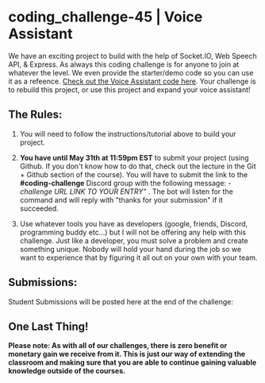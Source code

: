 # coding_challenge-45 | Voice Assistant


We have an exciting project to build with the help of Socket.IO, Web Speech API, & Express. As always this coding challenge is for anyone to join at whatever the level. We even provide the starter/demo code so you can use it as a refeence. [Check out the Voice Assistant code here](https://github.com/LanguageXange/node-assist). Your challenge is to rebuild this project, or use this project and expand your voice assistant!


## The Rules:

1. You will need to follow the instructions/tutorial above to build your project.

2. **You have until May 31th at 11:59pm EST** to submit your project (using Github. If you don't know how to do that, check out the lecture in the Git + Github section of the course). You will have to submit the link to the **#coding-challenge** Discord group with the following message:  *-challenge URL LINK TO YOUR ENTRY"* . The bot will listen for the command and will reply with "thanks for your submission" if it succeeded.

4. Use whatever tools you have as developers (google, friends, Discord, programming buddy etc...) but I will not be offering any help with this challenge. Just like a developer, you must solve a problem and create something unique. Nobody will hold your hand during the job so we want to experience that by figuring it all out on your own with your team. 

## Submissions:

Student Submissions will be posted here at the end of the challenge:


## One Last Thing!

**Please note: As with all of our challenges, there is zero benefit or monetary gain we receive from it. This is just our way of extending the classroom and making sure that you are able to continue gaining valuable knowledge outside of the courses.**
